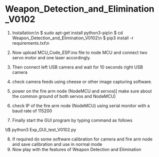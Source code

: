 # Weapon_Detection_and_Elimination_V0102
1. Installation:\n
  $ sudo apt-get install python3-pip\n
  $ cd Weapon_Detection_and_Elimination_V0102\n
  $ pip3 install -r requirements.txt\n
2. Now upload MCU_Code_ESP.ino file to node MCU and connect two servo motor and one laser accordingly.

3. Then connect 
    left USB camera
  and wait for 10 seconds
    right USB camera
4. check camera feeds using cheese or other image capturing software.

5. power on the fire arm node (NodeMCU and servos)[ make sure about the common ground of both servos and NodeMCU]
6. check IP of the fire arm node (NodeMCU) using serial monitor with a baud rate of 115200
7. Finally start the GUI program by typing command as follows

  \t$ python3 Exp_GUI_test_V0102.py

8. If required do some software calibration for camera and fire arm node and save calibration 
   and use in normal mode
9. Now play with the features of Weapon Detection and Elimination
